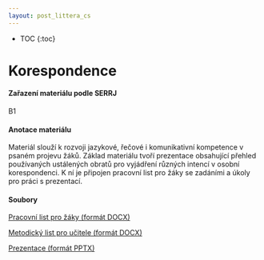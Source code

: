 ```yaml
---
layout: post_littera_cs
---
```

* TOC
{:toc}

# Korespondence

#### Zařazení materiálu podle SERRJ

B1

#### Anotace materiálu

Materiál slouží k rozvoji jazykové, řečové i komunikativní kompetence v psaném projevu žáků. Základ materiálu tvoří prezentace obsahující přehled používaných ustálených obratů pro vyjádření různých intencí v osobní korespondenci. K ní je připojen pracovní list pro žáky se zadáními a úkoly pro práci s prezentací.

#### Soubory

[Pracovní list pro žáky (formát DOCX)](/cs/littera/rustina/materialy/zaci/pisemny_projev/37_Korespondence_Z_B1.docx)

[Metodický list pro učitele (formát DOCX)](/cs/littera/rustina/materialy/metodika/37_Korespondence_metodika.docx)

[Prezentace (formát PPTX)](/cs/littera/rustina/materialy/zaci/pisemny_projev/37_Korespondence_prezentace.pptx)